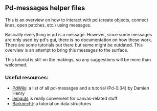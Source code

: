 ## Pd-messages helper files

This is an overview on how to interact with pd (create objects, connect lines, open patches, etc.) using messages. 

Basically everything in pd is a message. However, since some messages are only used by pd's gui, there is no documentation on how these work. There are some tutorials out there but some might be outdated. This overview is an attempt to bring this messages to the surface.

This tutorial is still on the makings, so any suggestions will be more than welcomed. 

### Useful resources:
* [PdWiki](http://puredata.info/community/pdwiki/PdInternalMessages/): a list of all pd-messages and a tutorial (Pd-0.34) by Damien Henry
* [iemguts](https://git.iem.at/pd/iemguts.git) is really convenient for canvas-related stuff
* [Barknecht](http://puredata.info/community/conventions/convention04/lectures/tk-barknecht): a tutorial on data structures